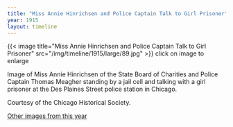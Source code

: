 ```yaml
---
title: "Miss Annie Hinrichsen and Police Captain Talk to Girl Prisoner"
year: 1915
layout: timeline
---
```


{{< image title="Miss Annie Hinrichsen and Police Captain Talk to Girl Prisoner" src="/img/timeline/1915/large/89.jpg" >}}
click on image to enlarge

Image of Miss Annie Hinrichsen of the State Board of Charities and Police Captain Thomas Meagher standing by a jail cell and talking with a girl prisoner at the Des Plaines Street police station in Chicago. 

Courtesy of the Chicago Historical Society.

[Other images from this year](/historical/timeline/1915)